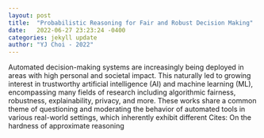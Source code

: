 ```yaml
---
layout: post
title:  "Probabilistic Reasoning for Fair and Robust Decision Making"
date:   2022-06-27 23:23:24 -0400
categories: jekyll update
author: "YJ Choi - 2022"
---
```

Automated decision-making systems are increasingly being deployed in areas with high personal and societal impact. This naturally led to growing interest in trustworthy artificial intelligence (AI) and machine learning (ML), encompassing many fields of research including algorithmic fairness, robustness, explainability, privacy, and more. These works share a common theme of questioning and moderating the behavior of automated tools in various real-world settings, which inherently exhibit different 
Cites: On the hardness of approximate reasoning